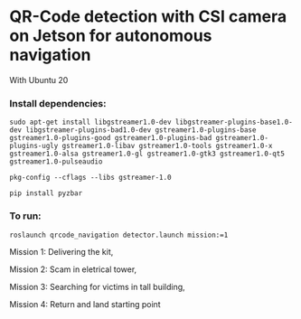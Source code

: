 # QR-Code detection with CSI camera on Jetson for autonomous navigation
With Ubuntu 20

### Install dependencies:

``` 
sudo apt-get install libgstreamer1.0-dev libgstreamer-plugins-base1.0-dev libgstreamer-plugins-bad1.0-dev gstreamer1.0-plugins-base gstreamer1.0-plugins-good gstreamer1.0-plugins-bad gstreamer1.0-plugins-ugly gstreamer1.0-libav gstreamer1.0-tools gstreamer1.0-x gstreamer1.0-alsa gstreamer1.0-gl gstreamer1.0-gtk3 gstreamer1.0-qt5 gstreamer1.0-pulseaudio
```
```
pkg-config --cflags --libs gstreamer-1.0
```
```
pip install pyzbar
```

### To run:

```
roslaunch qrcode_navigation detector.launch mission:=1
```

Mission 1: Delivering the kit,

Mission 2: Scam in eletrical tower,

Mission 3: Searching for victims in tall building,

Mission 4: Return and land starting point

